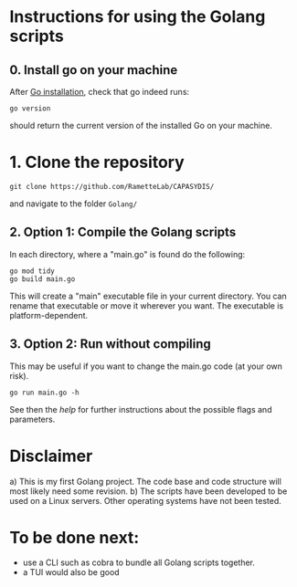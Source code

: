 # Instructions for using the Golang scripts



## 0. Install go on your machine
After [Go installation](https://go.dev/doc/install), check that go indeed runs:
```
go version
```
should return the current version of the installed Go on your machine.

# 1. Clone the repository 
```
git clone https://github.com/RametteLab/CAPASYDIS/
```
and navigate to the folder `Golang/`

## 2. Option 1: Compile the Golang scripts
In each directory, where a "main.go" is found do the following:
```
go mod tidy
go build main.go
```
This will create a "main" executable file in your current directory. You can rename that executable or move it wherever you want. The executable is platform-dependent.

## 3. Option 2: Run without compiling
This may be useful if you want to change the main.go code (at your own risk).

```
go run main.go -h
```
See then the *help* for further instructions about the possible flags and parameters.


# Disclaimer
a) This is my first Golang project. The code base and code structure will most likely need some revision.
b) The scripts have been developed to be used on a Linux servers.
Other operating systems have not been tested. 

# To be done next:
- use a CLI such as cobra to bundle  all Golang scripts together.
- a TUI would also be good